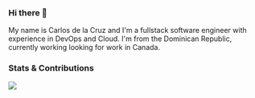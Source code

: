 ### Hi there 👋


My name is Carlos de la Cruz and I'm a fullstack software engineer with experience in DevOps and Cloud. I'm from the Dominican Republic, currently working looking for work in Canada.


### Stats & Contributions
<a href="https://github.com/Renzik/Renzik">
<img align="center" src="https://github-readme-stats.vercel.app/api/top-langs/?username=Renzik&hide=css&title_color=ffffff&text_color=c9cacc&icon_color=2bbc8a&bg_color=1d1f21&langs_count=3" />
</a>

<!--
**Renzik/Renzik** is a ✨ _special_ ✨ repository because its `README.md` (this file) appears on your GitHub profile.

Here are some ideas to get you started:

- 🔭 I’m currently working on ...
- 🌱 I’m currently learning ...
- 👯 I’m looking to collaborate on ...
- 🤔 I’m looking for help with ...
- 💬 Ask me about ...
- 📫 How to reach me: ...
- 😄 Pronouns: ...
- ⚡ Fun fact: ...
-->
